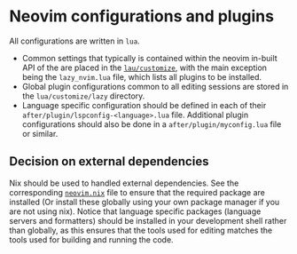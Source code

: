 # Neovim configurations and plugins

All configurations are written in `lua`.

- Common settings that typically is contained within the neovim in-built API of
  the are placed in the [`lau/customize`](lau/customize), with the main
  exception being the `lazy_nvim.lua` file, which lists all plugins to be
  installed.
- Global plugin configurations common to all editing sessions are stored in the
  `lua/customize/lazy` directory.
- Language specific configuration should be defined in each of their
  `after/plugin/lspconfig-<language>.lua` file. Additional plugin
  configurations should also be done in a `after/plugin/myconfig.lua` file or
  similar.

## Decision on external dependencies

Nix should be used to handled external dependencies. See the corresponding
[`neovim.nix`](../nix-config/modules/neovim.nix) file to ensure that the
required package are installed (Or install these globally using your own
package manager if you are not using nix). Notice that language specific
packages (language servers and formatters) should be installed in your
development shell rather than globally, as this ensures that the tools used
for editing matches the tools used for building and running the code.
